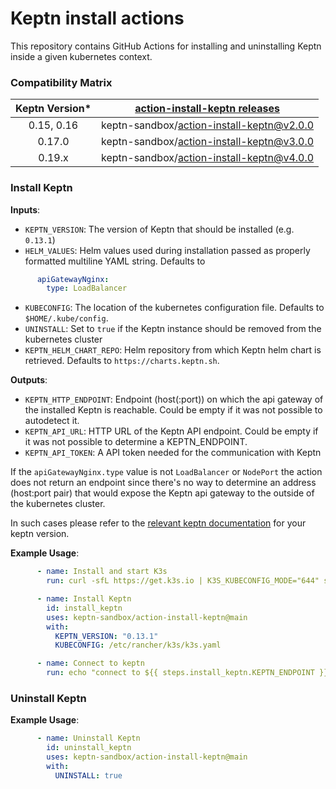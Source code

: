 # Keptn install actions

This repository contains GitHub Actions for installing and uninstalling Keptn inside a given kubernetes context.

### Compatibility Matrix

| Keptn Version* | [action-install-keptn releases](https://github.com/keptn-sandbox/action-install-keptn/releases) |
|:--------------:|:-----------------------------------------------------------------------------------------------:|
|   0.15, 0.16   |                            keptn-sandbox/action-install-keptn@v2.0.0                            |
|     0.17.0     |                            keptn-sandbox/action-install-keptn@v3.0.0                            |
|     0.19.x     |                            keptn-sandbox/action-install-keptn@v4.0.0                            |

### Install Keptn

**Inputs**:
* `KEPTN_VERSION`: The version of Keptn that should be installed (e.g. `0.13.1`)
* `HELM_VALUES`: Helm values used during installation passed as properly formatted multiline YAML string.  Defaults to 
```yaml
      apiGatewayNginx:
        type: LoadBalancer
``` 
* `KUBECONFIG`: The location of the kubernetes configuration file. Defaults to `$HOME/.kube/config`.
* `UNINSTALL`: Set to `true` if the Keptn instance should be removed from the kubernetes cluster
* `KEPTN_HELM_CHART_REPO`: Helm repository from which Keptn helm chart is retrieved. Defaults to `https://charts.keptn.sh`.

**Outputs**:
* `KEPTN_HTTP_ENDPOINT`: Endpoint (host(:port)) on which the api gateway of the installed Keptn is reachable. Could be empty if it was not possible to autodetect it.
* `KEPTN_API_URL`: HTTP URL of the Keptn API endpoint. Could be empty if it was not possible to determine a KEPTN_ENDPOINT.
* `KEPTN_API_TOKEN`: A API token needed for the communication with Keptn

If the `apiGatewayNginx.type` value is not `LoadBalancer` or `NodePort` the action does not return an endpoint since there's no way to determine an address (host:port pair) that would expose the Keptn api gateway to the outside of the kubernetes cluster.

In such cases please refer to the [relevant keptn documentation](https://keptn.sh/docs/0.16.x/operate/install/#access-options) for your keptn version.

**Example Usage**:
```yaml
      - name: Install and start K3s
        run: curl -sfL https://get.k3s.io | K3S_KUBECONFIG_MODE="644" sh -

      - name: Install Keptn
        id: install_keptn
        uses: keptn-sandbox/action-install-keptn@main
        with:
          KEPTN_VERSION: "0.13.1"
          KUBECONFIG: /etc/rancher/k3s/k3s.yaml

      - name: Connect to keptn
        run: echo "connect to ${{ steps.install_keptn.KEPTN_ENDPOINT }} - ${{ steps.install_keptn KEPTN_API_TOKEN }}"
```

### Uninstall Keptn

**Example Usage**:
```yaml
      - name: Uninstall Keptn
        id: uninstall_keptn
        uses: keptn-sandbox/action-install-keptn@main
        with:
          UNINSTALL: true
```
